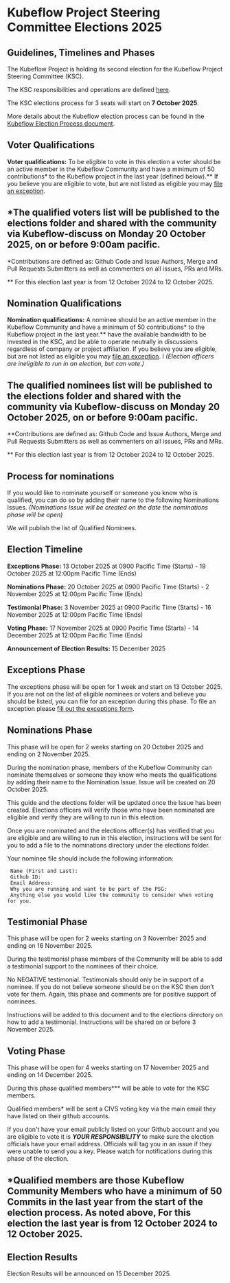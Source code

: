 # Kubeflow Project Steering Committee Elections 2025
## Guidelines, Timelines and Phases

The Kubeflow Project is holding its second election for the Kubeflow Project Steering Committee (KSC). 

The KSC responsibilities and operations are defined [here](https://github.com/kubeflow/community/blob/master/KUBEFLOW-STEERING-COMMITTEE.md).


The KSC elections process for 3 seats will start on **7 October 2025**.


More details about the Kubeflow election process can be found in the [Kubeflow Election Process document](https://github.com/kubeflow/community/tree/master/proposals/645-kubeflow-steering-committee-election).

## Voter Qualifications

**Voter qualifications:** To be eligible to vote in this election a voter should be an active member in the Kubeflow Community and have a minimum of 50 contributions* to the Kubeflow project in the last year (defined below).** If you believe you are eligible to vote, but are not listed as eligible you may [file an exception](https://forms.gle/cdGaE6nUQwfS5Z64A).

## *The qualified voters list will be published to the elections folder and shared with the community via Kubeflow-discuss on Monday 20 October 2025, on or before 9:00am pacific.

*Contributions are defined as: Github Code and Issue Authors, Merge and Pull Requests Submitters as well as commenters on all issues, PRs and MRs.

** For this election last year is from 12 October 2024 to 12 October 2025.

## Nomination Qualifications
**Nomination qualifications:** A nominee should be an active member in the Kubeflow Community and have a minimum of 50 contributions* to the Kubeflow project in the last year.** have the available bandwidth to be invested in the KSC, and be able to operate neutrally in discussions regardless of company or project affiliation. If you believe you are eligible, but are not listed as eligible you may [file an exception](https://forms.gle/cdGaE6nUQwfS5Z64A). I *(Election officers are ineligible to run in an election, but can vote.)*

## The qualified nominees list will be published to the elections folder and shared with the community via Kubeflow-discuss on Monday 20 October 2025, on or before 9:00am pacific.

**Contributions are defined as: Github Code and Issue Authors, Merge and Pull Requests Submitters as well as commenters on all issues, PRs and MRs.

** For this election last year is from 12 October 2024 to 12 October 2025.

## Process for nominations
If you would like to nominate yourself or someone you know who is qualified, you can do so by adding their name to the following Nominations Issues. *(Nominations Issue will be created on the date the nominations phase will be open)*

We will publish the list of Qualified Nominees.

## Election Timeline
**Exceptions Phase:** 13 October 2025 at 0900 Pacific Time (Starts) - 19 October 2025 at 12:00pm Pacific Time (Ends)

**Nominations Phase:** 20 October 2025 at 0900 Pacific Time (Starts) - 2 November 2025 at 12:00pm Pacific Time (Ends)

**Testimonial Phase:** 3 November 2025 at 0900 Pacific Time (Starts) - 16 November 2025 at 12:00pm Pacific Time (Ends)

**Voting Phase:** 17 November 2025 at 0900 Pacific Time (Starts) - 14 December 2025 at 12:00pm Pacific Time (Ends)

**Announcement of Election Results:** 15 December 2025

## Exceptions Phase
The exceptions phase will be open for 1 week and start on 13 October 2025. If you are not on the list of eligible nominees or voters and believe you should be listed, you can file for an exception during this phase. To file an exception please [fill out the exceptions form](https://forms.gle/cdGaE6nUQwfS5Z64A).

## Nominations Phase
This phase will be open for 2 weeks starting on 20 October 2025 and ending on 2 November 2025. 

During the nomination phase, members of the Kubeflow Community can nominate themselves or someone they know who meets the qualifications by adding their name to the Nomination Issue. Issue will be created on 20 October 2025. 

This guide and the elections folder will be updated once the Issue has been created. Elections officers will verify those who have been nominated are eligible and verify they are willing to run in this election.

Once you are nominated and the elections officer(s) has verified that you are eligible and are willing to run in this election, instructions will be sent for you to add a file to the nominations directory under the elections folder. 

Your nominee file should include the following information:

     Name (First and Last): 
     Github ID:
     Email Address: 
     Why you are running and want to be part of the PSG: 
     Anything else you would like the community to consider when voting for you. 

## Testimonial Phase
This phase will be open for 2 weeks starting on 3 November 2025 and ending on 16 November 2025.

During the testimonial phase members of the Community will be able to add a testimonial support to the nominees of their choice.

No NEGATIVE testimonial. Testimonials should only be in support of a nominee. If you do not believe someone should be on the KSC then don’t vote for them.  Again, this phase and comments are for positive support of nominees.

Instructions will be added to this document and to the elections directory on how to add a testimonial. Instructions will be shared on or before 3 November 2025. 

## Voting Phase
This phase will be open for 4 weeks starting on 17 November 2025 and ending on 14 December 2025.

During this phase qualified members*** will be able to vote for the KSC members. 

Qualified members* will be sent a CIVS voting key via the main email they have listed on their github accounts. 

If you don't have your email publicly listed on your Github account and you are eligible to vote it is ***YOUR RESPONSIBILITY*** to make sure the election officials have your email address.  Officials will tag you in an issue if they were unable to send you a key.  Please watch for notifications during this phase of the election. 

## *Qualified members are those Kubeflow Community Members who have a minimum of 50 Commits in the last year from the start of the election process. As noted above, For this election the last year is from 12 October 2024 to 12 October 2025.

## Election Results
Election Results will be announced on 15 December 2025. 
